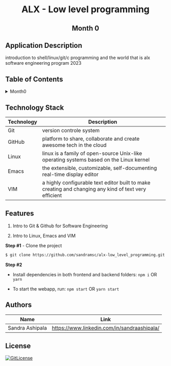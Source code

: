 <!-- PROJECT TITLE -->
  <h1 align="center">ALX - Low level programming</h1>
 <h2 2 align="center">
  Month 0
    <br />
    </h2>

## Application Description

introduction to shell/linux/git/c programming and the world that is alx software engineering program 2023

## Table of Contents

<details>
<summary>Month0</summary>

- [Application Description](#application-description)
- [Table of Contents](#table-of-contents)
- [Project Demo](#demo)
- [Screenshots](#screenshots)
- [Technology Stack](#technology-stack)
- [Features](#features)
- [How to use the app](#how-to-use-the-app)
- [Collaborators](#collaborators)
- [References](#references)
- [License](#license)

</details>

## Technology Stack

| Technology       | Description                                   |
| ---------------- | --------------------------------------------- |
| Git     | version controle system                              |
| GitHub       | platform to share, collaborate and create awesome tech in the cloud                     |
| Linux        | linux is a family of open-source Unix-like operating systems based on the Linux kernel                            |
| Emacs           |  the extensible, customizable, self-documenting real-time display editor                     |
| VIM          | a highly configurable text editor built to make creating and changing any kind of text very efficient                      |

## Features

1. Intro to Git & Github for Software Engineering

2. Intro to Linux, Emacs and VIM


**Step #1** - Clone the project

```bash
$ git clone https://github.com/sandramsc/alx-low_level_programming.git
```

**Step #2**

- Install dependencies in both frontend and backend folders: `npm i` OR `yarn`

- To start the webapp, run: `npm start` OR `yarn start`


## Authors

| Name            | Link                                   |
| --------------- | -------------------------------------- |
| Sandra Ashipala | https://www.linkedin.com/in/sandraashipala/ |

## License
[![GitLicense](https://img.shields.io/badge/License-MIT-lime.svg)](https://github.com/sandramsc/alx-low_level_programming/blob/master/LICENSE.md)


